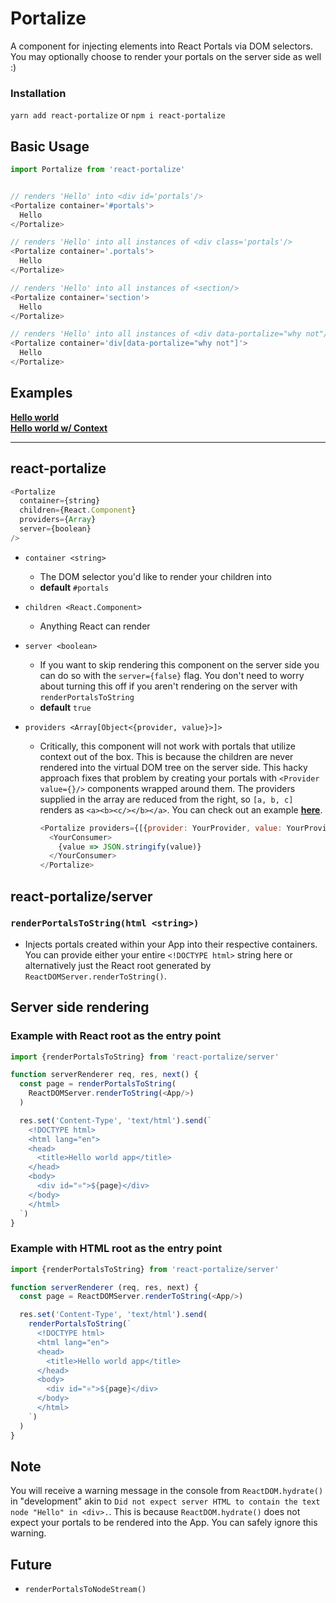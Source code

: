 # Portalize
A component for injecting elements into React Portals via DOM selectors. You may
optionally choose to render your portals on the server side as well :)


### Installation
```yarn add react-portalize``` or ```npm i react-portalize```

## Basic Usage
```js
import Portalize from 'react-portalize'


// renders 'Hello' into <div id='portals'/>
<Portalize container='#portals'>
  Hello
</Portalize>

// renders 'Hello' into all instances of <div class='portals'/>
<Portalize container='.portals'>
  Hello
</Portalize>

// renders 'Hello' into all instances of <section/>
<Portalize container='section'>
  Hello
</Portalize>

// renders 'Hello' into all instances of <div data-portalize="why not"/>
<Portalize container='div[data-portalize="why not"]'>
  Hello
</Portalize>
```

## Examples
**[Hello world](examples/hello-world)**<br/>
**[Hello world w/ Context](examples/hello-world-context)**

____

## react-portalize
```js
<Portalize
  container={string}
  children={React.Component}
  providers={Array}
  server={boolean}
/>
```
- `container <string>`
  - The DOM selector you'd like to render your children into
  - **default** `#portals`

- `children <React.Component>`
  - Anything React can render

- `server <boolean>`
  - If you want to skip rendering this component on the server side you can do
    so with the `server={false}` flag. You don't need to worry about turning this 
    off if you aren't rendering on the server with `renderPortalsToString`
  - **default** `true`

- `providers <Array[Object<{provider, value}>]>`
  - Critically, this component will not work with portals that utilize context
    out of the box. This is because the children are never rendered into the
    virtual DOM tree on the server side. This hacky approach fixes that problem
    by creating your portals with `<Provider value={}/>` components wrapped
    around them. The providers supplied in the array are reduced from the
    right, so `[a, b, c]` renders as `<a><b><c/></b></a>`. You can check out
    an example **[here](examples/hello-world-context)**.
    ```js
    <Portalize providers={[{provider: YourProvider, value: YourProviderValue}]}>
      <YourConsumer>
        {value => JSON.stringify(value)}
      </YourConsumer>
    </Portalize>
    ```

## react-portalize/server
### `renderPortalsToString(html <string>)`
  - Injects portals created within your App into their respective containers.
    You can provide either your entire `<!DOCTYPE html>` string here or
    alternatively just the React root generated by
    `ReactDOMServer.renderToString()`.

## Server side rendering
### Example with React root as the entry point
```js
import {renderPortalsToString} from 'react-portalize/server'

function serverRenderer req, res, next() {
  const page = renderPortalsToString(
    ReactDOMServer.renderToString(<App/>)
  )

  res.set('Content-Type', 'text/html').send(`
    <!DOCTYPE html>
    <html lang="en">
    <head>
      <title>Hello world app</title>
    </head>
    <body>
      <div id="⚛️">${page}</div>
    </body>
    </html>
  `)
}
```

### Example with HTML root as the entry point
```js
import {renderPortalsToString} from 'react-portalize/server'

function serverRenderer (req, res, next) {
  const page = ReactDOMServer.renderToString(<App/>)

  res.set('Content-Type', 'text/html').send(
    renderPortalsToString(`
      <!DOCTYPE html>
      <html lang="en">
      <head>
        <title>Hello world app</title>
      </head>
      <body>
        <div id="⚛️">${page}</div>
      </body>
      </html>
    `)
  )
}
```

## Note
You will receive a warning message in the console from `ReactDOM.hydrate()` in
"development" akin to `Did not expect server HTML to contain the text node "Hello" in <div>.`.
This is because `ReactDOM.hydrate()` does not expect your portals to be rendered
into the App. You can safely ignore this warning.

## Future
- `renderPortalsToNodeStream()`
